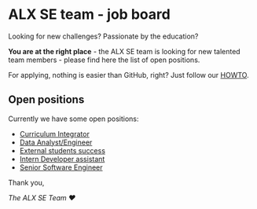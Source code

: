 # ALX SE team - job board

Looking for new challenges? Passionate by the education?

**You are at the right place** - the ALX SE team is looking for new talented team members - please find here the list of open positions.


For applying, nothing is easier than GitHub, right? Just follow our [HOWTO](HOWTO.md).


## Open positions

Currently we have some open positions:

- [Curriculum Integrator](positions/curriculum_integrator.md)
- [Data Analyst/Engineer](positions/data_ae.md)
- [External students success](positions/external_students_success.md)
- [Intern Developer assistant](positions/intern_dev_assistant.md)
- [Senior Software Engineer](positions/senior_swe.md)


Thank you,

*The ALX SE Team ❤️*
